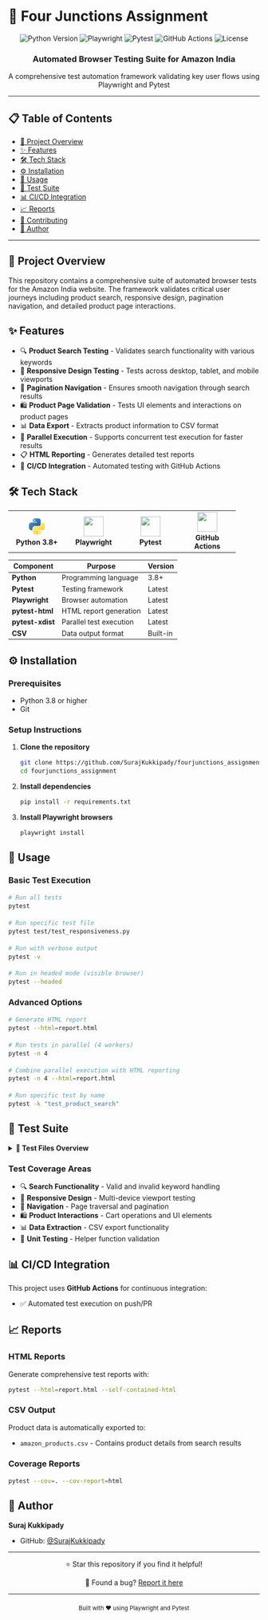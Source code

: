 # 🚀 Four Junctions Assignment

<div align="center">
  <img src="https://img.shields.io/badge/Python-3.8+-blue.svg" alt="Python Version"/>
  <img src="https://img.shields.io/badge/Framework-Playwright-green.svg" alt="Playwright"/>
  <img src="https://img.shields.io/badge/Testing-Pytest-orange.svg" alt="Pytest"/>
  <img src="https://img.shields.io/badge/CI-GitHub%20Actions-brightgreen.svg" alt="GitHub Actions"/>
  <img src="https://img.shields.io/badge/License-MIT-yellow.svg" alt="License"/>
</div>

<div align="center">
  <h3>Automated Browser Testing Suite for Amazon India</h3>
  <p>A comprehensive test automation framework validating key user flows using Playwright and Pytest</p>
</div>

---

## 📋 Table of Contents

- [🎯 Project Overview](#-project-overview)
- [✨ Features](#-features)
- [🛠️ Tech Stack](#️-tech-stack)
- [⚙️ Installation](#️-installation)
- [🚀 Usage](#-usage)
- [🧪 Test Suite](#-test-suite)
- [📊 CI/CD Integration](#-cicd-integration)
- [📈 Reports](#-reports)
- [🤝 Contributing](#-contributing)
- [👤 Author](#-author)

---

## 🎯 Project Overview

This repository contains a comprehensive suite of automated browser tests for the Amazon India website. The framework validates critical user journeys including product search, responsive design, pagination navigation, and detailed product page interactions.

## ✨ Features

- 🔍 **Product Search Testing** - Validates search functionality with various keywords
- 📱 **Responsive Design Testing** - Tests across desktop, tablet, and mobile viewports
- 🔄 **Pagination Navigation** - Ensures smooth navigation through search results
- 🛍️ **Product Page Validation** - Tests UI elements and interactions on product pages
- 📊 **Data Export** - Extracts product information to CSV format
- 🚀 **Parallel Execution** - Supports concurrent test execution for faster results
- 📋 **HTML Reporting** - Generates detailed test reports
- 🔄 **CI/CD Integration** - Automated testing with GitHub Actions

## 🛠️ Tech Stack

<table>
  <tr>
    <td align="center" width="100">
      <img src="https://raw.githubusercontent.com/devicons/devicon/master/icons/python/python-original.svg" width="40" height="40"/>
      <br><strong>Python 3.8+</strong>
    </td>
    <td align="center" width="100">
      <img src="https://playwright.dev/img/playwright-logo.svg" width="40" height="40"/>
      <br><strong>Playwright</strong>
    </td>
    <td align="center" width="100">
      <img src="https://docs.pytest.org/en/stable/_static/pytest1.png" width="40" height="40"/>
      <br><strong>Pytest</strong>
    </td>
    <td align="center" width="100">
      <img src="https://github.githubassets.com/images/modules/logos_page/GitHub-Mark.png" width="40" height="40"/>
      <br><strong>GitHub Actions</strong>
    </td>
  </tr>
</table>

| Component | Purpose | Version |
|-----------|---------|---------|
| **Python** | Programming language | 3.8+ |
| **Pytest** | Testing framework | Latest |
| **Playwright** | Browser automation | Latest |
| **pytest-html** | HTML report generation | Latest |
| **pytest-xdist** | Parallel test execution | Latest |
| **CSV** | Data output format | Built-in |

## ⚙️ Installation

### Prerequisites
- Python 3.8 or higher
- Git

### Setup Instructions

1. **Clone the repository**
   ```bash
   git clone https://github.com/SurajKukkipady/fourjunctions_assignment.git
   cd fourjunctions_assignment
   ```

2. **Install dependencies**
   ```bash
   pip install -r requirements.txt
   ```

3. **Install Playwright browsers**
   ```bash
   playwright install
   ```

## 🚀 Usage

### Basic Test Execution

```bash
# Run all tests
pytest

# Run specific test file
pytest test/test_responsiveness.py

# Run with verbose output
pytest -v

# Run in headed mode (visible browser)
pytest --headed
```

### Advanced Options

```bash
# Generate HTML report
pytest --html=report.html

# Run tests in parallel (4 workers)
pytest -n 4

# Combine parallel execution with HTML reporting
pytest -n 4 --html=report.html

# Run specific test by name
pytest -k "test_product_search"
```

## 🧪 Test Suite

<details>
<summary><strong>📁 Test Files Overview</strong></summary>

| Test File | Description | Key Features |
|-----------|-------------|--------------|
| **`test_basic_crawling.py`** | Product listing scraper | • Extracts top 5 laptop listings<br>• Exports to `amazon_products.csv`<br>• Validates title, price, rating, URL |
| **`test_multiple_pages.py`** | Pagination navigation | • Tests page navigation<br>• Validates page numbers<br>• Ensures content updates |
| **`test_product_page.py`** | Product page validation | • Tests "Add to Cart" functionality<br>• Validates accordion sections<br>• Checks product specifications<br>• Tests immersive view images |
| **`test_responsiveness.py`** | Cross-device testing | • Desktop viewport (1920x1080)<br>• Tablet viewport (768x1024)<br>• Mobile viewport (375x667) |
| **`test_valid_invalid.py`** | Search functionality | • Valid keyword searches<br>• Invalid/gibberish keyword handling<br>• Error message validation |
| **`test_functions.py`** | Unit tests | • Tests utility functions<br>• Validates helper methods |

</details>

### Test Coverage Areas

- 🔍 **Search Functionality** - Valid and invalid keyword handling
- 📱 **Responsive Design** - Multi-device viewport testing
- 🔄 **Navigation** - Page traversal and pagination
- 🛍️ **Product Interactions** - Cart operations and UI elements
- 📊 **Data Extraction** - CSV export functionality
- 🧪 **Unit Testing** - Helper function validation

## 📊 CI/CD Integration

This project uses **GitHub Actions** for continuous integration:

- ✅ Automated test execution on push/PR

## 📈 Reports

### HTML Reports
Generate comprehensive test reports with:
```bash
pytest --html=report.html --self-contained-html
```

### CSV Output
Product data is automatically exported to:
- `amazon_products.csv` - Contains product details from search results

### Coverage Reports
```bash
pytest --cov=. --cov-report=html
```


## 👤 Author

**Suraj Kukkipady**
- GitHub: [@SurajKukkipady](https://github.com/SurajKukkipady)

---

<div align="center">
  <p>⭐ Star this repository if you find it helpful!</p>
  <p>🐛 Found a bug? <a href="https://github.com/SurajKukkipady/fourjunctions_assignment/issues">Report it here</a></p>
</div>

---

<div align="center">
  <sub>Built with ❤️ using Playwright and Pytest</sub>
</div>